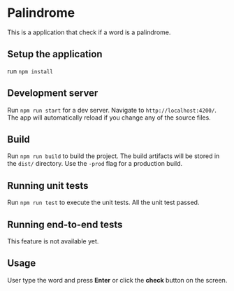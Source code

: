 # Palindrome

This is a application that check if a word is a palindrome.

## Setup the application

run `npm install`

## Development server

Run `npm run start` for a dev server. Navigate to `http://localhost:4200/`. The app will automatically reload if you change any of the source files.

## Build

Run `npm run build` to build the project. The build artifacts will be stored in the `dist/` directory. Use the `-prod` flag for a production build.

## Running unit tests

Run `npm run test` to execute the unit tests. All the unit test passed.

## Running end-to-end tests

This feature is not available yet.

## Usage

User type the word and press **Enter** or click the **check** button on the screen.
